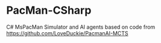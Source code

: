 # PacMan-CSharp
C# MsPacMan Simulator and AI agents based on code from https://github.com/LoveDuckie/PacmanAI-MCTS 
